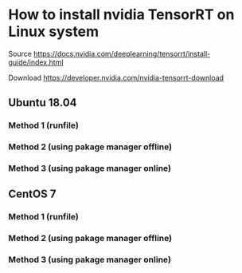 # How to install nvidia TensorRT on Linux system
Source https://docs.nvidia.com/deeplearning/tensorrt/install-guide/index.html

Download https://developer.nvidia.com/nvidia-tensorrt-download

## Ubuntu 18.04
### Method 1 (runfile)

### Method 2 (using pakage manager offline)

### Method 3 (using pakage manager online)

## CentOS 7
### Method 1 (runfile)

### Method 2 (using pakage manager offline)

### Method 3 (using pakage manager online)
